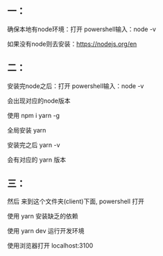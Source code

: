 ## 一：

确保本地有node环境：打开 powershell输入：node -v

如果没有node则去安装：https://nodejs.org/en

## 二：

安装完node之后：打开 powershell输入：node -v

会出现对应的node版本

使用 npm i yarn -g

全局安装 yarn

安装完之后 yarn -v

会有对应的 yarn 版本

## 三：

然后 来到这个文件夹(client)下面, powershell 打开

使用 yarn 安装缺乏的依赖

使用 yarn dev 运行开发环境

使用浏览器打开 localhost:3100
